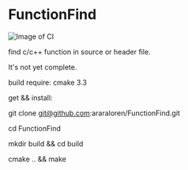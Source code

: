 # FunctionFind

![Image of CI](https://travis-ci.org/araraloren/FunctionFind.svg?branch=master)

find c/c++ function in source or header file. 

It's not yet complete.

build require: cmake 3.3

get && install:

  git clone git@github.com:araraloren/FunctionFind.git
  
  cd FunctionFind
  
  mkdir build && cd build
  
  cmake .. && make
